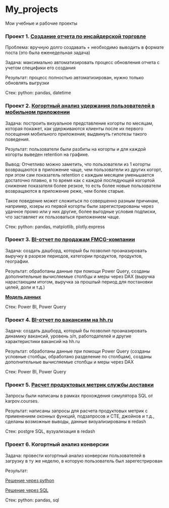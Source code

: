 # My_projects
Мои учебные и рабочие проекты


### Проект 1. [Создание отчета по инсайдерской торговле](https://github.com/AOKonovalov/My_projects/blob/main/Создание%20отчета%20по%20инсайдерской%20торговле.ipynb) 

Проблема: вручную долго создавать + необходимо выводить в формате поста (это была еженедельная задача)

Задача: максимально автоматизировать процесс обновления отчета с учетом специфики его создания

Результат: процесс полностью автоматизирован, нужно только обновлять выгрузки

Стек: python: pandas, datetime

### Проект 2. [Когортный анализ удержания пользователей в мобильном приложении](https://github.com/AOKonovalov/My_projects/blob/main/Когортный%20анализ%20удержания%20пользователей.ipynb)

Задача: построить визуальное представление когорты по месяцам, которая покажет, как
удерживаются клиенты после их первого посещения мобильного приложения; выдвинуть гипотезы такого поведения.

Результат: пользователи были разбиты на когорты и для каждой когорты выведен retention на графике. 

Вывод: Отчетливо можно заметить, что пользователи из 1 когорты возвращаются в приложение чаще, чем пользователи из других когорт, при этом сам показатель retention с каждым месяцем уменьшается достаточно плавно, в то время как с каждой последующей когортой снижение показателя более резкое, то есть более новые пользователи возвращаются в приложение реже, чем более старые. 

Такое поведение может сложиться по совершенно разным причинам, например, юзеры из первой когорты были зарегистрированы через удачное промо или у них другие, более выгодные условия подписки, что заставляет их пользоваться приложением чаще.     

Стек: python: pandas, matplotlib, plotly.express

### Проект 3. [BI-отчет по продажам FMCG-компании](https://github.com/AOKonovalov/My_projects/blob/main/отчет%20о%20продажах.pdf)

Задача: создать дашборд, который бы позволил проаназировать выручку в разрезе периодов, категории продуктов, продуктов, географии.

Результат: обработаны данные при помощи Power Query, созданы дополнительные вычисляемые столбцы и меры через DAX (выручка нарастающим итогом, выручка за прошлый период для постановки целей, доли и т.д.)

**[Модель данных](https://github.com/AOKonovalov/My_projects/blob/main/Модель%20данных.pdf)**

Стек: Power BI, Power Query

### Проект 4. [BI-отчет по вакансиям на hh.ru](https://github.com/AOKonovalov/My_projects/blob/main/hh.pdf)

Задача: создать дашборд, который бы позволил проаназировать динамику вакансий, уровень з/п, работодателей и другие характеристики вакансий на hh.ru

Результат: обработаны данные при помощи Power Query (созданы условные столбцы, обработано разделение по столбцам), созданы дополнительные вычисляемые столбцы и меры через DAX 

Стек: Power BI, Power Query


### Проект 5. [Расчет продуктовых метрик службы доставки](https://github.com/AOKonovalov/My_projects/blob/main/Расчет%20продуктовых%20метрик.md)

Запросы были написаны в рамках прохождения симулятора SQL от karpov.courses. 

Результат: написаны запросы для расчета продуктовых метрик с применением оконных функций, подзапросов и CTE, джойнов и т.д., сделаны возможные выводы, данные визуализированы в redash

Стек: postgre SQL, вузуализация в redash

### Проект 6. Когортный анализ конверсии
Задача: провести когортный анализ конверсии пользователей в загрузку в ту же неделю, в которую пользователь был зарегестрирован 

Результат:     

[Решение через python](https://github.com/AOKonovalov/My_projects/blob/main/Когортный_анализ_CR.ipynb)

[Решение через SQL](https://github.com/AOKonovalov/My_projects/blob/main/Когортный_анализ_CR.sql)

Стек: python: pandas, sql
